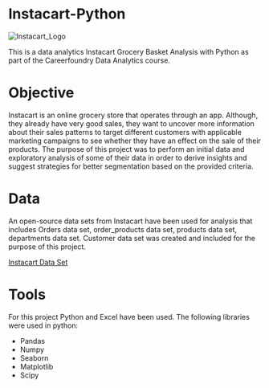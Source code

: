 # Instacart-Python
![Instacart_Logo](https://github.com/marcela-1990/Instacart-Python/assets/133106624/90367547-74b7-441d-812c-284c1f077d4c)


This is a data analytics Instacart Grocery Basket Analysis with Python as part of the Careerfoundry Data Analytics course.

# Objective
Instacart is an online grocery store that operates through an app. Although, they already have very good sales, they want to uncover more information about their sales patterns to target different customers with applicable marketing campaigns to see whether they have an effect on the sale of their products. 
The purpose of this project was to perform an initial data and exploratory analysis of some of their data in order to derive insights and suggest strategies for better segmentation based on the provided criteria.

# Data
An open-source data sets from Instacart have been used for analysis that includes Orders data set, order_products data set, products data set, departments data set.
Customer data set was created and included for the purpose of this project.

[Instacart Data Set](https://www.instacart.com/datasets/grocery-shopping-2017)

# Tools
For this project Python and Excel have been used. The following libraries were used in python:

- Pandas
- Numpy
- Seaborn
- Matplotlib
- Scipy



